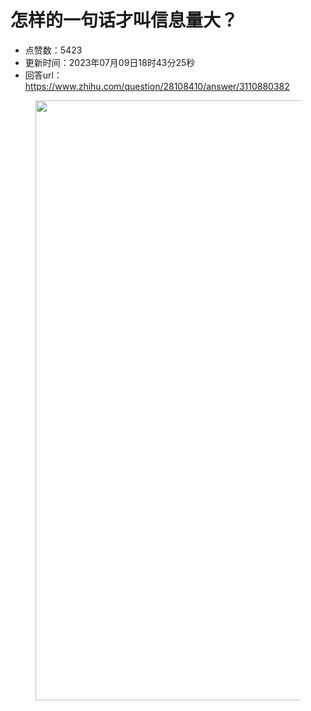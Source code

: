 # 怎样的一句话才叫信息量大？
- 点赞数：5423
- 更新时间：2023年07月09日18时43分25秒
- 回答url：https://www.zhihu.com/question/28108410/answer/3110880382
<body>
 <p></p>
 <figure data-size="normal">
  <img src="https://pic1.zhimg.com/50/v2-2ebc0d9c3e6d25276b43fe005720f87a_720w.jpg?source=1940ef5c" data-rawwidth="960" data-rawheight="572" data-size="normal" data-original-token="v2-3b186f4cc964298bc0ddf1c83591395d" data-default-watermark-src="https://pic1.zhimg.com/50/v2-739ee640c8faf117d5e37439c08e29df_720w.jpg?source=1940ef5c" class="origin_image zh-lightbox-thumb" width="960" data-original="https://picx.zhimg.com/v2-2ebc0d9c3e6d25276b43fe005720f87a_r.jpg?source=1940ef5c">
 </figure>
 <p></p>
</body>